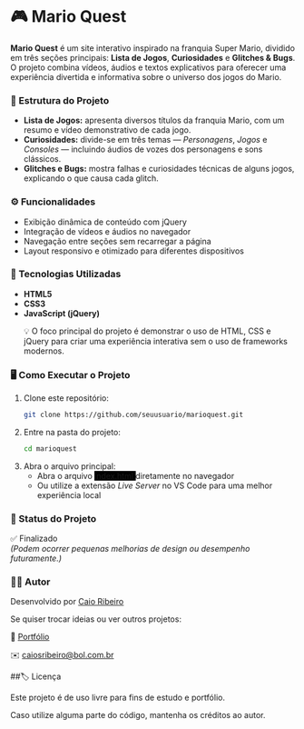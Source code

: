 <h1>🎮 Mario Quest</h1>

<strong>Mario Quest</strong> é um site interativo inspirado na franquia Super Mario, dividido em três seções principais: <strong>Lista de Jogos</strong>, <strong>Curiosidades</strong> e <strong>Glitches & Bugs</strong>.
O projeto combina vídeos, áudios e textos explicativos para oferecer uma experiência divertida e informativa sobre o universo dos jogos do Mario.

<h3>📂 Estrutura do Projeto</h3>

<ul>
<li><strong>Lista de Jogos:</strong> apresenta diversos títulos da franquia Mario, com um resumo e vídeo demonstrativo de cada jogo.</li>

<li><strong>Curiosidades:</strong> divide-se em três temas — <i>Personagens</i>, <i>Jogos</i> e <i>Consoles</i> — incluindo áudios de vozes dos personagens e sons clássicos.</li>

<li><strong>Glitches e Bugs:</strong> mostra falhas e curiosidades técnicas de alguns jogos, explicando o que causa cada glitch.</li>
</ul>

<h3>⚙️ Funcionalidades</h3>

<ul>
<li>Exibição dinâmica de conteúdo com jQuery</li>

<li>Integração de vídeos e áudios no navegador</li>

<li>Navegação entre seções sem recarregar a página</li>

<li>Layout responsivo e otimizado para diferentes dispositivos</li>
</ul>

<h3>🧰 Tecnologias Utilizadas</h3>

<ul>
<li><strong>HTML5</strong></li>

<li><strong>CSS3</strong></li>

<li><strong>JavaScript (jQuery)</strong></li>

💡 O foco principal do projeto é demonstrar o uso de HTML, CSS e jQuery para criar uma experiência interativa sem o uso de frameworks modernos.
</ul>

<h3>🖥️ Como Executar o Projeto</h3>

<ol>
<li>
Clone este repositório:

```bash
git clone https://github.com/seuusuario/marioquest.git
```
</li>

<li>
Entre na pasta do projeto:

```bash
cd marioquest
```
</li>

<li>
Abra o arquivo principal:

<ul>
<li>Abra o arquivo <span style="background-color: black;"> index.html </span> diretamente no navegador</li>

<li>Ou utilize a extensão <i>Live Server</i> no VS Code para uma melhor experiência local</li>
</ul>
</li>
</ol>

<h3>📌 Status do Projeto</h3>

✅ Finalizado
<br>
<i>(Podem ocorrer pequenas melhorias de design ou desempenho futuramente.)</i>

<h3>👨‍💻 Autor</h3>

Desenvolvido por <u><a href="https://www.linkedin.com/in/caiosribeirojp/">Caio Ribeiro</a></u>

Se quiser trocar ideias ou ver outros projetos:

💼 <u><a href="https://www.caiosribeirojp.com/">Portfólio</a></u>

✉️ caiosribeiro@bol.com.br

##🏷️ Licença

Este projeto é de uso livre para fins de estudo e portfólio.

Caso utilize alguma parte do código, mantenha os créditos ao autor.
